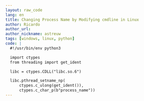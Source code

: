 ```yaml
---
layout: raw_code
lang: en
title: Changing Process Name by Modifying cmdline in Linux
author: Ricardo
author_url:
author_nickname: astreuw
tags: [windows, linux, python]
code: |
  #!/usr/bin/env python3

  import ctypes
  from threading import get_ident

  libc = ctypes.CDLL("libc.so.6")

  libc.pthread_setname_np(
      ctypes.c_ulong(get_ident()),
      ctypes.c_char_p(b"process_name"))
---
```

